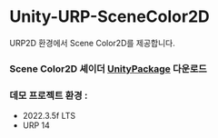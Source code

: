 # Unity-URP-SceneColor2D
URP2D 환경에서 Scene Color2D를 제공합니다.
### Scene Color2D 셰이더 [UnityPackage](https://github.com/NK-Studio/Unity-URP-SceneColor2D/releases) 다운로드

### 데모 프로젝트 환경 : 
- 2022.3.5f LTS  
- URP 14 
